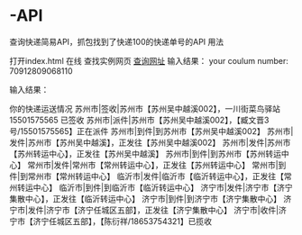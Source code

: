 # -API
查询快递简易API，抓包找到了快递100的快递单号的API
用法

 打开index.html
 在线 查找实例网页 <a href="http://1.wenzhengxueyuan.applinzi.com/order/">查询网址</a>
输入结果：
your coulum number:
 70912809068110

 
输入结果：

你的快递运送情况
苏州市|签收|苏州市【苏州吴中越溪002】，一川街菜鸟驿站15501575565 已签收
苏州市|派件|苏州市【苏州吴中越溪002】，【臧文晋3号/15501575565】正在派件
苏州市|到件|到苏州市【苏州吴中越溪002】
苏州市|发件|苏州市【苏州吴中越溪】，正发往【苏州吴中越溪002】
苏州市|发件|苏州市【苏州转运中心】，正发往【苏州吴中越溪】
苏州市|到件|到苏州市【苏州转运中心】
常州市|发件|常州市【常州转运中心】，正发往【苏州转运中心】
常州市|到件|到常州市【常州转运中心】
临沂市|发件|临沂市【临沂转运中心】，正发往【常州转运中心】
临沂市|到件|到临沂市【临沂转运中心】
济宁市|发件|济宁市【济宁集散中心】，正发往【临沂转运中心】
济宁市|到件|到济宁市【济宁集散中心】
济宁市|发件|济宁市【济宁任城区五部】，正发往【济宁集散中心】
济宁市|收件|济宁市【济宁任城区五部】，【陈衍祥/18653754321】已揽收
